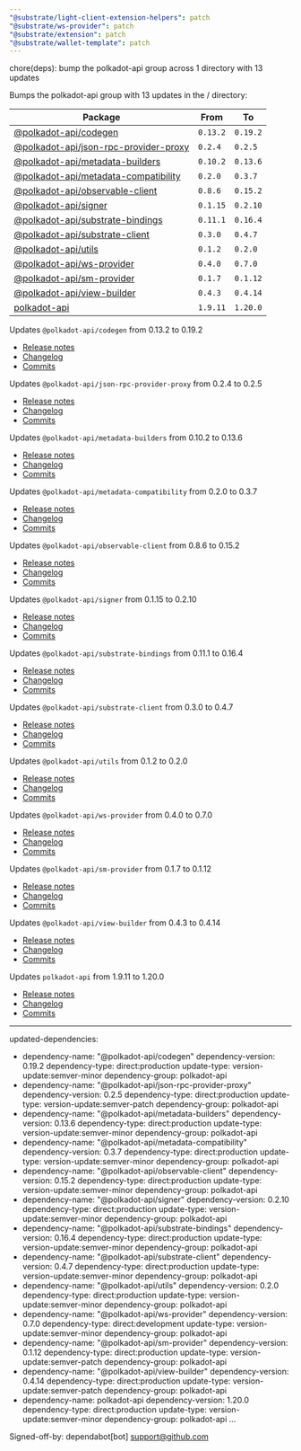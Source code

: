 ```yaml
---
"@substrate/light-client-extension-helpers": patch
"@substrate/ws-provider": patch
"@substrate/extension": patch
"@substrate/wallet-template": patch
---
```


chore(deps): bump the polkadot-api group across 1 directory with 13 updates

Bumps the polkadot-api group with 13 updates in the / directory:

| Package | From | To |
| --- | --- | --- |
| [@polkadot-api/codegen](https://github.com/polkadot-api/polkadot-api) | `0.13.2` | `0.19.2` |
| [@polkadot-api/json-rpc-provider-proxy](https://github.com/polkadot-api/polkadot-api) | `0.2.4` | `0.2.5` |
| [@polkadot-api/metadata-builders](https://github.com/polkadot-api/polkadot-api) | `0.10.2` | `0.13.6` |
| [@polkadot-api/metadata-compatibility](https://github.com/polkadot-api/polkadot-api) | `0.2.0` | `0.3.7` |
| [@polkadot-api/observable-client](https://github.com/polkadot-api/polkadot-api) | `0.8.6` | `0.15.2` |
| [@polkadot-api/signer](https://github.com/polkadot-api/polkadot-api) | `0.1.15` | `0.2.10` |
| [@polkadot-api/substrate-bindings](https://github.com/polkadot-api/polkadot-api) | `0.11.1` | `0.16.4` |
| [@polkadot-api/substrate-client](https://github.com/polkadot-api/polkadot-api) | `0.3.0` | `0.4.7` |
| [@polkadot-api/utils](https://github.com/polkadot-api/polkadot-api) | `0.1.2` | `0.2.0` |
| [@polkadot-api/ws-provider](https://github.com/polkadot-api/polkadot-api) | `0.4.0` | `0.7.0` |
| [@polkadot-api/sm-provider](https://github.com/polkadot-api/polkadot-api) | `0.1.7` | `0.1.12` |
| [@polkadot-api/view-builder](https://github.com/polkadot-api/polkadot-api) | `0.4.3` | `0.4.14` |
| [polkadot-api](https://github.com/polkadot-api/polkadot-api) | `1.9.11` | `1.20.0` |



Updates `@polkadot-api/codegen` from 0.13.2 to 0.19.2
- [Release notes](https://github.com/polkadot-api/polkadot-api/releases)
- [Changelog](https://github.com/polkadot-api/polkadot-api/blob/main/NEWS.md)
- [Commits](https://github.com/polkadot-api/polkadot-api/commits)

Updates `@polkadot-api/json-rpc-provider-proxy` from 0.2.4 to 0.2.5
- [Release notes](https://github.com/polkadot-api/polkadot-api/releases)
- [Changelog](https://github.com/polkadot-api/polkadot-api/blob/main/NEWS.md)
- [Commits](https://github.com/polkadot-api/polkadot-api/commits)

Updates `@polkadot-api/metadata-builders` from 0.10.2 to 0.13.6
- [Release notes](https://github.com/polkadot-api/polkadot-api/releases)
- [Changelog](https://github.com/polkadot-api/polkadot-api/blob/main/NEWS.md)
- [Commits](https://github.com/polkadot-api/polkadot-api/commits)

Updates `@polkadot-api/metadata-compatibility` from 0.2.0 to 0.3.7
- [Release notes](https://github.com/polkadot-api/polkadot-api/releases)
- [Changelog](https://github.com/polkadot-api/polkadot-api/blob/main/NEWS.md)
- [Commits](https://github.com/polkadot-api/polkadot-api/commits)

Updates `@polkadot-api/observable-client` from 0.8.6 to 0.15.2
- [Release notes](https://github.com/polkadot-api/polkadot-api/releases)
- [Changelog](https://github.com/polkadot-api/polkadot-api/blob/main/NEWS.md)
- [Commits](https://github.com/polkadot-api/polkadot-api/commits)

Updates `@polkadot-api/signer` from 0.1.15 to 0.2.10
- [Release notes](https://github.com/polkadot-api/polkadot-api/releases)
- [Changelog](https://github.com/polkadot-api/polkadot-api/blob/main/NEWS.md)
- [Commits](https://github.com/polkadot-api/polkadot-api/commits)

Updates `@polkadot-api/substrate-bindings` from 0.11.1 to 0.16.4
- [Release notes](https://github.com/polkadot-api/polkadot-api/releases)
- [Changelog](https://github.com/polkadot-api/polkadot-api/blob/main/NEWS.md)
- [Commits](https://github.com/polkadot-api/polkadot-api/commits)

Updates `@polkadot-api/substrate-client` from 0.3.0 to 0.4.7
- [Release notes](https://github.com/polkadot-api/polkadot-api/releases)
- [Changelog](https://github.com/polkadot-api/polkadot-api/blob/main/NEWS.md)
- [Commits](https://github.com/polkadot-api/polkadot-api/commits)

Updates `@polkadot-api/utils` from 0.1.2 to 0.2.0
- [Release notes](https://github.com/polkadot-api/polkadot-api/releases)
- [Changelog](https://github.com/polkadot-api/polkadot-api/blob/main/NEWS.md)
- [Commits](https://github.com/polkadot-api/polkadot-api/commits)

Updates `@polkadot-api/ws-provider` from 0.4.0 to 0.7.0
- [Release notes](https://github.com/polkadot-api/polkadot-api/releases)
- [Changelog](https://github.com/polkadot-api/polkadot-api/blob/main/NEWS.md)
- [Commits](https://github.com/polkadot-api/polkadot-api/commits/polkadot-api@0.7.0)

Updates `@polkadot-api/sm-provider` from 0.1.7 to 0.1.12
- [Release notes](https://github.com/polkadot-api/polkadot-api/releases)
- [Changelog](https://github.com/polkadot-api/polkadot-api/blob/main/NEWS.md)
- [Commits](https://github.com/polkadot-api/polkadot-api/commits)

Updates `@polkadot-api/view-builder` from 0.4.3 to 0.4.14
- [Release notes](https://github.com/polkadot-api/polkadot-api/releases)
- [Changelog](https://github.com/polkadot-api/polkadot-api/blob/main/NEWS.md)
- [Commits](https://github.com/polkadot-api/polkadot-api/commits)

Updates `polkadot-api` from 1.9.11 to 1.20.0
- [Release notes](https://github.com/polkadot-api/polkadot-api/releases)
- [Changelog](https://github.com/polkadot-api/polkadot-api/blob/main/NEWS.md)
- [Commits](https://github.com/polkadot-api/polkadot-api/compare/polkadot-api@1.9.11...polkadot-api@1.20.0)

---
updated-dependencies:
- dependency-name: "@polkadot-api/codegen"
  dependency-version: 0.19.2
  dependency-type: direct:production
  update-type: version-update:semver-minor
  dependency-group: polkadot-api
- dependency-name: "@polkadot-api/json-rpc-provider-proxy"
  dependency-version: 0.2.5
  dependency-type: direct:production
  update-type: version-update:semver-patch
  dependency-group: polkadot-api
- dependency-name: "@polkadot-api/metadata-builders"
  dependency-version: 0.13.6
  dependency-type: direct:production
  update-type: version-update:semver-minor
  dependency-group: polkadot-api
- dependency-name: "@polkadot-api/metadata-compatibility"
  dependency-version: 0.3.7
  dependency-type: direct:production
  update-type: version-update:semver-minor
  dependency-group: polkadot-api
- dependency-name: "@polkadot-api/observable-client"
  dependency-version: 0.15.2
  dependency-type: direct:production
  update-type: version-update:semver-minor
  dependency-group: polkadot-api
- dependency-name: "@polkadot-api/signer"
  dependency-version: 0.2.10
  dependency-type: direct:production
  update-type: version-update:semver-minor
  dependency-group: polkadot-api
- dependency-name: "@polkadot-api/substrate-bindings"
  dependency-version: 0.16.4
  dependency-type: direct:production
  update-type: version-update:semver-minor
  dependency-group: polkadot-api
- dependency-name: "@polkadot-api/substrate-client"
  dependency-version: 0.4.7
  dependency-type: direct:production
  update-type: version-update:semver-minor
  dependency-group: polkadot-api
- dependency-name: "@polkadot-api/utils"
  dependency-version: 0.2.0
  dependency-type: direct:production
  update-type: version-update:semver-minor
  dependency-group: polkadot-api
- dependency-name: "@polkadot-api/ws-provider"
  dependency-version: 0.7.0
  dependency-type: direct:development
  update-type: version-update:semver-minor
  dependency-group: polkadot-api
- dependency-name: "@polkadot-api/sm-provider"
  dependency-version: 0.1.12
  dependency-type: direct:production
  update-type: version-update:semver-patch
  dependency-group: polkadot-api
- dependency-name: "@polkadot-api/view-builder"
  dependency-version: 0.4.14
  dependency-type: direct:production
  update-type: version-update:semver-patch
  dependency-group: polkadot-api
- dependency-name: polkadot-api
  dependency-version: 1.20.0
  dependency-type: direct:production
  update-type: version-update:semver-minor
  dependency-group: polkadot-api
...

Signed-off-by: dependabot[bot] <support@github.com>
